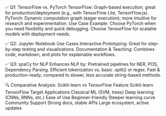 ✅ Q1: TensorFlow vs. PyTorch
TensorFlow: Graph-based execution; great for production/deployment (e.g., with TensorFlow Lite, TensorFlow.js).
PyTorch: Dynamic computation graph (eager execution); more intuitive for research and experimentation.
Use Case Example:
Choose PyTorch when you need flexibility and quick debugging.
Choose TensorFlow for scalable models with deployment needs.

✅ Q2: Jupyter Notebook Use Cases
Interactive Prototyping: Great for step-by-step testing and visualizations.
Documentation & Teaching: Combines code, markdown, and plots for explainable workflows.

✅ Q3: spaCy for NLP
Enhances NLP by:
Pretrained pipelines for NER, POS, Dependency Parsing.
Efficient tokenization vs. basic .split() or regex.
Fast & production-ready, compared to slower, less accurate string-based methods.

🔍 Comparative Analysis: Scikit-learn vs TensorFlow
Feature	Scikit-learn	TensorFlow
Target Applications	Classical ML (SVM, trees)	Deep learning (CNNs, RNNs, etc.)
Ease of Use	Beginner-friendly	Steeper learning curve
Community Support	Strong docs, stable APIs	Large ecosystem, active updates

